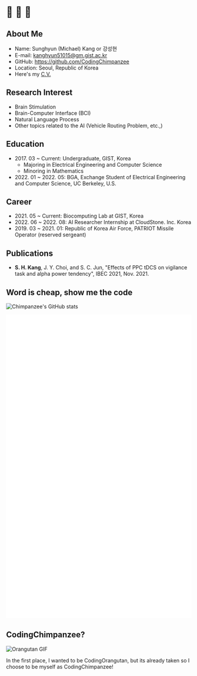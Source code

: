 # 🙌 🙌 🙌 

## About Me
* Name: Sunghyun (Michael) Kang or 강성현
* E-mail: kanghyun51015@gm.gist.ac.kr
* GitHub: https://github.com/CodingChimpanzee
* Location: Seoul, Republic of Korea
* Here's my [C.V.](CV_KANG.pdf)

## Research Interest
* Brain Stimulation
* Brain-Computer Interface (BCI)
* Natural Language Process
* Other topics related to the AI (Vehicle Routing Problem, etc.,)

## Education
* 2017\. 03 ~ Current: Undergraduate, GIST, Korea
  + Majoring in Electrical Engineering and Computer Science
  + Minoring in Mathematics
* 2022\. 01 ~ 2022\. 05: BGA, Exchange Student of Electrical Engineering and Computer Science, UC Berkeley, U.S.

## Career
* 2021\. 05 ~ Current: Biocomputing Lab at GIST, Korea
* 2022\. 06 ~ 2022\. 08: AI Researcher Internship at CloudStone. Inc. Korea
* 2019\. 03 ~ 2021\. 01: Republic of Korea Air Force, PATRIOT Missile Operator (reserved sergeant)

## Publications
* **S. H. Kang**, J. Y. Choi, and S. C. Jun, "Effects of PPC tDCS on vigilance task and alpha power tendency", IBEC 2021, Nov. 2021.

## Word is cheap, show me the code
![Chimpanzee's GitHub stats](https://github-readme-stats.vercel.app/api?username=CodingChimpanzee&count_private=true&show_icons=true&theme=dark)

![Metrics](/github-metrics.svg)

## CodingChimpanzee?
![Orangutan GIF](/Orangutan.gif)  

In the first place, I wanted to be CodingOrangutan, but its already taken so I choose to be myself as CodingChimpanzee!
